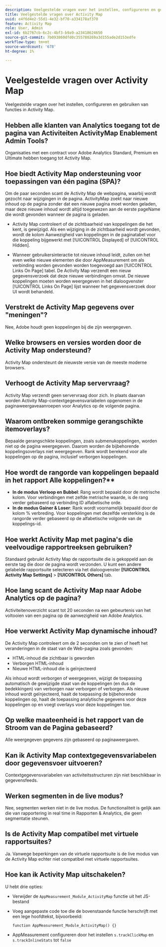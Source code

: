 ```yaml
---
description: Veelgestelde vragen over het instellen, configureren en gebruiken van functies in Activity Map.
title: Veelgestelde vragen over Activity Map
uuid: e4f6d4e2-55d1-4e32-bf70-a334178af370
feature: Activity Map
role: User, Admin
exl-id: 6b2767cb-6c2c-4bf3-b9a9-a23418624650
source-git-commit: 7b093860dfd0c355780269a3d155ade2d153edfe
workflow-type: tm+mt
source-wordcount: '678'
ht-degree: 1%

---
```


# Veelgestelde vragen over Activity Map

Veelgestelde vragen over het instellen, configureren en gebruiken van functies in Activity Map.

## Hebben alle klanten van Analytics toegang tot de pagina van Activiteiten ActivityMap Enablement Admin Tools?

Organisaties met een contract voor Adobe Analytics Standard, Premium en Ultimate hebben toegang tot Activity Map.

## Hoe biedt Activity Map ondersteuning voor toepassingen van één pagina (SPA)?

Om de paar seconden scant de Activity Map de webpagina, waarbij wordt gezocht naar wijzigingen in de pagina. ActivityMap zoekt naar nieuwe inhoud op de pagina zonder dat een nieuwe pagina moet worden geladen, maar deze nieuwe inhoud wordt altijd toegewezen aan de eerste pageName die wordt gevonden wanneer de pagina is geladen.

* Activity Map controleert of de zichtbaarheid van koppelingen die het kent, is gewijzigd. Als een wijziging in de zichtbaarheid wordt gevonden, wordt de kolom Aanwezigheid van koppelingen in de paginatabel voor die koppeling bijgewerkt met [!UICONTROL Displayed] of [!UICONTROL Hidden].

* Wanneer gebruikersinteractie tot nieuwe inhoud leidt, zullen om het even welke nieuwe elementen die door AppMeasurement om als verbinding worden gevonden worden toegevoegd aan [!UICONTROL Links On Page] tabel. De Activity Map verzendt een nieuw gegevensverzoek dat deze nieuwe verbindingen omvat. De nieuwe koppelingen moeten worden weergegeven in het dialoogvenster [!UICONTROL Links On Page] lijst wanneer het gegevensverzoek door UI wordt behandeld.


## Verstrekt de Activity Map gegevens over &quot;meningen&quot;?

Nee, Adobe houdt geen koppelingen bij die zijn weergegeven.

## Welke browsers en versies worden door de Activity Map ondersteund?

Activity Map ondersteunt de nieuwste versie van de meeste moderne browsers.

## Verhoogt de Activity Map servervraag?

Activity Map verzendt geen servervraag door zich. In plaats daarvan worden Activity Map-contextgegevensvariabelen opgenomen in de paginaweergaveaanroepen voor Analytics op de volgende pagina.

## Waarom ontbreken sommige gerangschikte itemoverlays?

Bepaalde gerangschikte koppelingen, zoals submenukoppelingen, worden niet op de pagina weergegeven. Daarom worden de bijbehorende koppelingsoverlays niet weergegeven. Rank wordt berekend voor alle koppelingen op de pagina, inclusief verborgen koppelingen.

## Hoe wordt de rangorde van koppelingen bepaald in het rapport Alle koppelingen?**

* **In de modus Verloop en Bubbel**: Rang wordt bepaald door de metrische kolom. Voor verbindingen met zelfde metrische waarde, is de rang verder gebaseerd op verbinding ID alfabetische orde.
* **In de modus Gainer &amp; Loser**: Rank wordt voornamelijk bepaald door de kolom % verbreding. Voor koppelingen met dezelfde versterking is de rangorde verder gebaseerd op de alfabetische volgorde van de koppelings-id.

## Hoe werkt Activity Map met pagina&#39;s die veelvoudige rapportreeksen gebruiken?

Standaard gebruikt Activity Map de rapportsuite die is gekoppeld aan de eerste tag die door de pagina wordt verzonden. U kunt een andere gelabelde rapportsuite selecteren via het dialoogvenster **[!UICONTROL Activity Map Settings]** > **[!UICONTROL Others]** tab.

## Hoe lang scant de Activity Map naar Adobe Analytics op de pagina?

Activiteitenoverzicht scant tot 20 seconden na een gebeurtenis van het voltooien van een pagina op de aanwezigheid van Adobe Analytics.

## Hoe verwerkt Activity Map dynamische inhoud?

De Activity Map controleert om de 2 seconden om te zien of heeft het veranderingen in de staat van de Web-pagina zoals gevonden:

* HTML-inhoud die zichtbaar is geworden
* Verborgen HTML-inhoud
* Nieuwe HTML-inhoud die is geïnjecteerd

Als inhoud wordt verborgen of weergegeven, wijzigt de toepassing automatisch de gewijzigde staat van de koppelingen (en dus de bedekkingen) van verborgen naar verborgen of verborgen. Als nieuwe inhoud wordt geïnjecteerd, haalt de toepassing de bijbehorende koppelingen op, haalt de toepassing analytische gegevens voor deze koppelingen op en voegt overlays voor deze koppelingen toe.

## Op welke maateenheid is het rapport van de Stroom van de Pagina gebaseerd?

Alle weergegeven gegevens zijn gebaseerd op paginaweergaven.

## Kan ik Activity Map contextgegevensvariabelen door gegevensvoer uitvoeren?

Contextgegevensvariabelen van activiteitsstructuren zijn niet beschikbaar in gegevensfeeds.

## Werken segmenten in de live modus?

Nee, segmenten werken niet in de live modus. De functionaliteit is gelijk aan die van rapportering in real time in Rapporten &amp; Analytics, die geen segmentatie steunen.

## Is de Activity Map compatibel met virtuele rapportsuites?

Ja. Vanwege beperkingen van de virtuele rapportsuite is de live modus van de Activity Map echter niet compatibel met virtuele rapportsuites.

## Hoe kan ik Activity Map uitschakelen?

U hebt drie opties:

* Verwijder de `AppMeasurement_Module_ActivityMap` functie uit het JS-bestand
* Voeg aangepaste code toe die de bovenstaande functie herschrijft met een lege hoofdtekst, bijvoorbeeld:

   ```
   function AppMeasurement_Module_ActivityMap() {}
   ```

* AppMeasurement configureren door het instellen `s.trackClickMap` en `s.trackInlineStats` tot `false`
